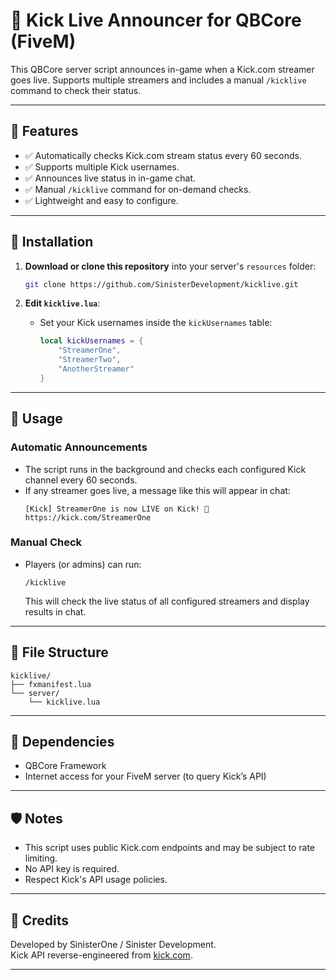 # 🎥 Kick Live Announcer for QBCore (FiveM)

This QBCore server script announces in-game when a Kick.com streamer goes live. Supports multiple streamers and includes a manual `/kicklive` command to check their status.

---

## 🚀 Features

- ✅ Automatically checks Kick.com stream status every 60 seconds.
- ✅ Supports multiple Kick usernames.
- ✅ Announces live status in in-game chat.
- ✅ Manual `/kicklive` command for on-demand checks.
- ✅ Lightweight and easy to configure.

---

## 🔧 Installation

1. **Download or clone this repository** into your server's `resources` folder:
    ```bash
    git clone https://github.com/SinisterDevelopment/kicklive.git
    ```

2. **Edit `kicklive.lua`**:
    - Set your Kick usernames inside the `kickUsernames` table:
      ```lua
      local kickUsernames = {
          "StreamerOne",
          "StreamerTwo",
          "AnotherStreamer"
      }
      ```

---

## 📜 Usage

### Automatic Announcements
- The script runs in the background and checks each configured Kick channel every 60 seconds.
- If any streamer goes live, a message like this will appear in chat:
  ```
  [Kick] StreamerOne is now LIVE on Kick! 🎥 https://kick.com/StreamerOne
  ```

### Manual Check
- Players (or admins) can run:
  ```
  /kicklive
  ```
  This will check the live status of all configured streamers and display results in chat.

---

## 📁 File Structure

```
kicklive/
├── fxmanifest.lua
└── server/
    └── kicklive.lua
```

---

## 📌 Dependencies

- QBCore Framework
- Internet access for your FiveM server (to query Kick’s API)

---

## 🛡️ Notes

- This script uses public Kick.com endpoints and may be subject to rate limiting.
- No API key is required.
- Respect Kick's API usage policies.

---

## 🧠 Credits

Developed by SinisterOne / Sinister Development.  
Kick API reverse-engineered from [kick.com](https://kick.com).

---

